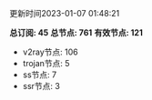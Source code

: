 更新时间2023-01-07 01:48:21

**总订阅: 45**
**总节点: 761**
**有效节点: 121**
- v2ray节点: 106
- trojan节点: 5
- ss节点: 7
- ssr节点: 3
